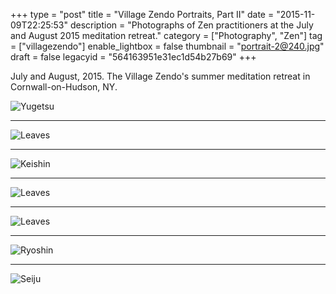 +++
type = "post"
title = "Village Zendo Portraits, Part II"
date = "2015-11-09T22:25:53"
description = "Photographs of Zen practitioners at the July and August 2015 meditation retreat."
category = ["Photography", "Zen"]
tag = ["villagezendo"]
enable_lightbox = false
thumbnail = "portrait-2@240.jpg"
draft = false
legacyid = "564163951e31ec1d54b27b69"
+++

<p>July and August, 2015. The Village Zendo's summer meditation retreat in Cornwall-on-Hudson, NY.</p>
<p><img style="display:block; margin-left:auto; margin-right:auto;" src="portrait.jpg" alt="Yugetsu" title="Yugetsu" /></p>
<hr />
<p><img style="display:block; margin-left:auto; margin-right:auto;" src="portrait-2.jpg" alt="Leaves" title="Leaves" /></p>
<hr />
<p><img style="display:block; margin-left:auto; margin-right:auto;" src="portrait-3.jpg" alt="Keishin" title="Keishin" /></p>
<hr />
<p><img style="display:block; margin-left:auto; margin-right:auto;" src="portrait-4.jpg" alt="Leaves" title="Leaves" /></p>
<hr />
<p><img style="display:block; margin-left:auto; margin-right:auto;" src="portrait-5.jpg" alt="Leaves" title="Leaves" /></p>
<hr />
<p><img style="display:block; margin-left:auto; margin-right:auto;" src="portrait-6.jpg" alt="Ryoshin" title="Ryoshin" /></p>
<hr />
<p><img style="display:block; margin-left:auto; margin-right:auto;" src="portrait-7.jpg" alt="Seiju" title="Seiju" /></p>
